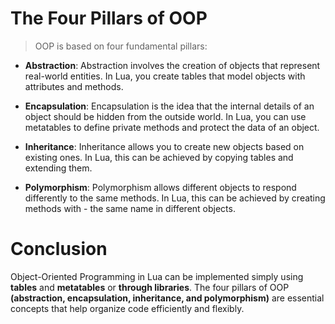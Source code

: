 # The Four Pillars of OOP

> OOP is based on four fundamental pillars:

- **Abstraction**: Abstraction involves the creation of objects that represent real-world entities. In Lua, you create tables that model objects with attributes and methods.

- **Encapsulation**: Encapsulation is the idea that the internal details of an object should be hidden from the outside world. In Lua, you can use metatables to define private methods and protect the data of an object.

- **Inheritance**: Inheritance allows you to create new objects based on existing ones. In Lua, this can be achieved by copying tables and extending them.

- **Polymorphism**: Polymorphism allows different objects to respond differently to the same methods. In Lua, this can be achieved by creating methods with - the same name in different objects.

# Conclusion

Object-Oriented Programming in Lua can be implemented simply using **tables** and **metatables** or **through libraries**. The four pillars of OOP **(abstraction, encapsulation, inheritance, and polymorphism)** are essential concepts that help organize code efficiently and flexibly.
